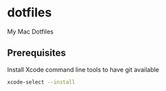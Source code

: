# dotfiles

My Mac Dotfiles

## Prerequisites

Install Xcode command line tools to have git available

```bash
xcode-select --install
```
